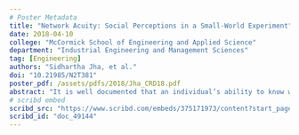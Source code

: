 ```yaml
---
# Poster Metadata
title: "Network Acuity: Social Perceptions in a Small-World Experiment"
date: 2018-04-10
college: "McCormick School of Engineering and Applied Science"
department: "Industrial Engineering and Management Sciences"
tag: [Engineering]
authors: "Sidhartha Jha, et al."
doi: "10.21985/N2T381"
poster_pdf: /assets/pdfs/2018/Jha_CRD18.pdf
abstract: "It is well documented that an individual’s ability to know who knows whom in their network has positive benefits in various facets of professional life. But people vary in their network acuity - that is, their ability to accurately assess who knows whom in their network. This poster seeks to understand what explains a person’s network acuity? Is it shaped by the individual’s position in the network or is it an individual trait? We address these questions using data collected from 6-DoS (6 Degrees of Separation), a Web-based platform we developed to set up, conduct and collect data on various small-world experiments within a predefined social network. First, individuals answer various personality-based questions. Individuals need to route messages through a finite number of pre-selected contacts. The intended target for these messages is a few degrees of separation away from the individual. Their goal is to send it to one of their direct contacts who can get it to the final target in the shortest number of steps. We measure every participant’s network acuity measure by taking into account how the individual performance compared to the best possible performance and also takes into account how difficult it was to make the right choice. It averages this over all the messages relayed by the individual. We find that our measure of network acuity is not correlated to any centrality measures commonly used as a proxy for the location in a network. We do find that it is correlated to personality traits such as openness and conscientiousness. Therefore, we conclude that network acuity is a personality trait and not a function of a person’s location in the network. Our results suggest that individuals with specific personality traits might be best suited to perform tasks at specific times during the life of a project."
# scribd embed
scribd_src: "https://www.scribd.com/embeds/375171973/content?start_page=1&view_mode=scroll&access_key=key-L0V978jNZCxQgZsVcy84&show_recommendations=true"
scribd_id: "doc_49144"
---
```

